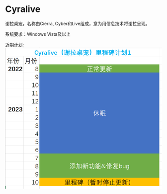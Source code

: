 # Cyralive
谢拉桌宠，名称由Cierra, Cyber和Live组成，意为用信息技术将谢拉呈现。

系统要求：Windows Vista及以上

近期计划:\
![Cyralive（谢拉桌宠）里程碑计划1](./CyralivePlan.png)
